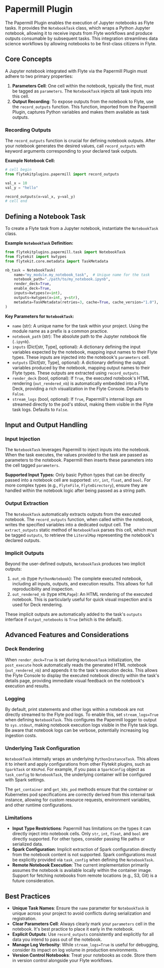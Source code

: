 
<!--
help_text: ''
key: summary_papermill_plugin_d0f6d1c9-94b6-4eda-a0c9-e8fee6f0fec3
modules:
- flytekitplugins.papermill.task
questions_to_answer: []
type: summary

-->
# Papermill Plugin

The Papermill Plugin enables the execution of Jupyter notebooks as Flyte tasks. It provides the `NotebookTask` class, which wraps a Python Jupyter notebook, allowing it to receive inputs from Flyte workflows and produce outputs consumable by subsequent tasks. This integration streamlines data science workflows by allowing notebooks to be first-class citizens in Flyte.

## Core Concepts

A Jupyter notebook integrated with Flyte via the Papermill Plugin must adhere to two primary properties:

1.  **Parameters Cell**: One cell within the notebook, typically the first, must be tagged as `parameters`. The `NotebookTask` injects all task inputs into this cell.
2.  **Output Recording**: To expose outputs from the notebook to Flyte, use the `record_outputs` function. This function, imported from the Papermill Plugin, captures Python variables and makes them available as task outputs.

### Recording Outputs

The `record_outputs` function is crucial for defining notebook outputs. After your notebook generates the desired values, call `record_outputs` with keyword arguments corresponding to your declared task outputs.

**Example Notebook Cell:**

```python
# cell begin
from flytekitplugins.papermill import record_outputs

val_x = 10
val_y = "hello"

record_outputs(x=val_x, y=val_y)
# cell end
```

## Defining a Notebook Task

To create a Flyte task from a Jupyter notebook, instantiate the `NotebookTask` class.

**Example `NotebookTask` Definition:**

```python
from flytekitplugins.papermill.task import NotebookTask
from flytekit import kwtypes
from flytekit.core.metadata import TaskMetadata

nb_task = NotebookTask(
    name="my_module.my_notebook_task",  # Unique name for the task
    notebook_path="./path/to/my_notebook.ipynb",
    render_deck=True,
    enable_deck=True,
    inputs=kwtypes(v=int),
    outputs=kwtypes(x=int, y=str),
    metadata=TaskMetadata(retries=3, cache=True, cache_version="1.0"),
)
```

**Key Parameters for `NotebookTask`:**

*   `name` (str): A unique name for the task within your project. Using the module name as a prefix is a common practice.
*   `notebook_path` (str): The absolute path to the Jupyter notebook file (`.ipynb`).
*   `inputs` (Dict[str, Type], optional): A dictionary defining the input variables expected by the notebook, mapping input names to their Flyte types. These inputs are injected into the notebook's `parameters` cell.
*   `outputs` (Dict[str, Type], optional): A dictionary defining the output variables produced by the notebook, mapping output names to their Flyte types. These outputs are extracted using `record_outputs`.
*   `render_deck` (bool, optional): If `True`, the executed notebook's HTML rendering (`out_rendered_nb`) is automatically embedded into a Flyte Deck, providing a rich visualization in the Flyte Console. Defaults to `False`.
*   `stream_logs` (bool, optional): If `True`, Papermill's internal logs are streamed directly to the pod's stdout, making them visible in the Flyte task logs. Defaults to `False`.

## Input and Output Handling

### Input Injection

The `NotebookTask` leverages Papermill to inject inputs into the notebook. When the task executes, the values provided to the task are passed as parameters to the notebook. Papermill then inserts these parameters into the cell tagged `parameters`.

**Supported Input Types:**
Only basic Python types that can be directly passed into a notebook cell are supported: `str`, `int`, `float`, and `bool`. For more complex types (e.g., `FlyteFile`, `FlyteDirectory`), ensure they are handled within the notebook logic after being passed as a string path.

### Output Extraction

The `NotebookTask` automatically extracts outputs from the executed notebook. The `record_outputs` function, when called within the notebook, writes the specified variables into a dedicated output cell. The `extract_outputs` static method of `NotebookTask` parses this cell, which must be tagged `outputs`, to retrieve the `LiteralMap` representing the notebook's declared outputs.

### Implicit Outputs

Beyond the user-defined outputs, `NotebookTask` produces two implicit outputs:

1.  `out_nb` (type `PythonNotebook`): The complete executed notebook, including all inputs, outputs, and execution results. This allows for full reproducibility and inspection.
2.  `out_rendered_nb` (type `HTMLPage`): An HTML rendering of the executed notebook. This is particularly useful for quick visual inspection and is used for Deck rendering.

These implicit outputs are automatically added to the task's `outputs` interface if `output_notebooks` is `True` (which is the default).

## Advanced Features and Considerations

### Deck Rendering

When `render_deck=True` is set during `NotebookTask` initialization, the `post_execute` hook automatically reads the generated HTML notebook (`out_rendered_nb`) and appends it to the task's execution decks. This allows the Flyte Console to display the executed notebook directly within the task's details page, providing immediate visual feedback on the notebook's execution and results.

### Logging

By default, print statements and other logs within a notebook are not directly streamed to the Flyte pod logs. To enable this, set `stream_logs=True` when defining `NotebookTask`. This configures the Papermill logger to output to `sys.stdout`, making notebook execution logs visible in the Flyte task logs. Be aware that notebook logs can be verbose, potentially increasing log ingestion costs.

### Underlying Task Configuration

`NotebookTask` internally wraps an underlying `PythonInstanceTask`. This allows it to inherit and apply configurations from other Flytekit plugins, such as `SparkTask` or `K8sPod`. For example, if you pass a `SparkConfig` object as `task_config` to `NotebookTask`, the underlying container will be configured with Spark settings.

The `get_container` and `get_k8s_pod` methods ensure that the container or Kubernetes pod specifications are correctly derived from this internal task instance, allowing for custom resource requests, environment variables, and other runtime configurations.

### Limitations

*   **Input Type Restrictions**: Papermill has limitations on the types it can directly inject into notebook cells. Only `str`, `int`, `float`, and `bool` are directly supported. For other types, consider passing file paths or serialized data.
*   **Spark Configuration**: Implicit extraction of Spark configuration directly from the notebook content is not supported. Spark configurations must be explicitly provided via `task_config` when defining the `NotebookTask`.
*   **Remote Notebook Execution**: The current implementation primarily assumes the notebook is available locally within the container image. Support for fetching notebooks from remote locations (e.g., S3, Git) is a future consideration.

## Best Practices

*   **Unique Task Names**: Ensure the `name` parameter for `NotebookTask` is unique across your project to avoid conflicts during serialization and registration.
*   **Clear Parameters Cell**: Always clearly mark your `parameters` cell in the notebook. It's best practice to place it early in the notebook.
*   **Explicit Outputs**: Use `record_outputs` consistently and explicitly for all data you intend to pass out of the notebook.
*   **Manage Log Verbosity**: While `stream_logs=True` is useful for debugging, consider its impact on log volume in production environments.
*   **Version Control Notebooks**: Treat your notebooks as code. Store them in version control alongside your Flyte workflows.
<!--
key: summary_papermill_plugin_d0f6d1c9-94b6-4eda-a0c9-e8fee6f0fec3
type: summary_end

-->
<!--
code_unit: flytekitplugins.papermill.task
code_unit_type: class
help_text: ''
key: example_88377b86-0c14-4b93-adbf-feb59d9bf548
type: example

-->